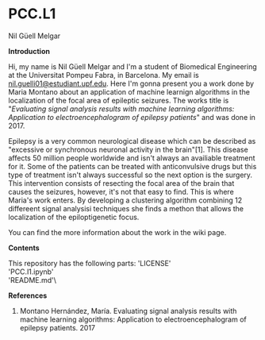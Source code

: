 # PCC.L1
Nil Güell Melgar 

__Introduction__

Hi, my name is Nil Güell Melgar and I'm a student of Biomedical Engineering at the Universitat Pompeu Fabra, in Barcelona. My email is nil.guelli01@estudiant.upf.edu. Here I'm gonna present you a work done by Maria Montano about an application of machine learnign algorithms in the localization of the focal area of epileptic seizures. The works title is "_Evaluating signal analysis results with machine learning algorithms: Application to electroencephalogram of epilepsy patients_" and was done in 2017.

Epilepsy is a very common neurological disease which can be described as "excessive or synchronous neuronal activity in the brain"[1]. This disease affects 50 million people worldwide and isn't always an availiable treatment for it. Some of the patients can be treated with anticonvulsive drugs but this type of treatment isn't always successful so the next option is the surgery. This intervention consists of resecting the focal area of the brain that causes the seizures, however, it's not that easy to find. This is where Maria's work enters. By developing a clustering algorithm combining 12 differeent signal analysisi techniques she finds a methon that allows the localization of the epiloptigenetic focus.

You can find the more information about the work in the wiki page.

__Contents__

This repository has the following parts:
'LICENSE' \
'PCC.l1.ipynb'\
'README.md'\


__References__
1. Montano Hernández, María. Evaluating signal analysis results with machine learning algorithms: Application to electroencephalogram of epilepsy patients. 2017
